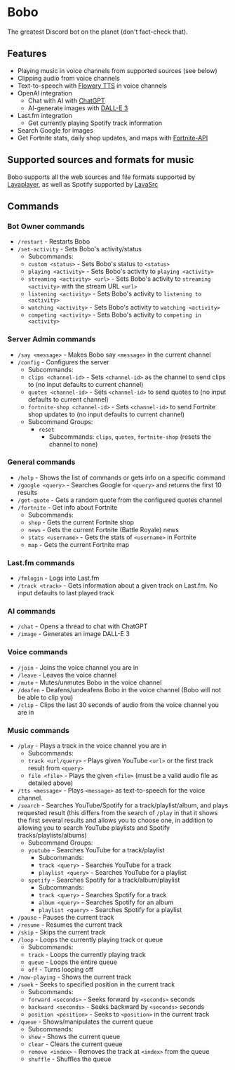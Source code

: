 # Bobo

The greatest Discord bot on the planet (don't fact-check that).

## Features
* Playing music in voice channels from supported sources (see below)
* Clipping audio from voice channels
* Text-to-speech with [Flowery TTS](https://flowery.pw/) in voice channels
* OpenAI integration
  * Chat with AI with [ChatGPT](https://chat.openai.com/)
  * AI-generate images with [DALL-E 3](https://openai.com/dall-e-3)
* Last.fm integration
  * Get currently playing Spotify track information
* Search Google for images
* Get Fortnite stats, daily shop updates, and maps with [Fortnite-API](https://fortnite-api.com/)

## Supported sources and formats for music
Bobo supports all the web sources and file formats supported by [Lavaplayer](https://github.com/lavalink-devs/lavaplayer), as well as Spotify supported by [LavaSrc](https://github.com/topi314/LavaSrc)

## Commands
### Bot Owner commands
* `/restart` - Restarts Bobo
* `/set-activity` - Sets Bobo's activity/status
    * Subcommands:
    * `custom <status>` - Sets Bobo's status to `<status>`
    * `playing <activity>` - Sets Bobo's activity to `playing <activity>`
    * `streaming <activity> <url>` - Sets Bobo's activity to `streaming <activity>` with the stream URL `<url>`
    * `listening <activity>` - Sets Bobo's activity to `listening to <activity>`
    * `watching <activity>` - Sets Bobo's activity to `watching <activity>`
    * `competing <activity>` - Sets Bobo's activity to `competing in <activity>`

### Server Admin commands
* `/say <message>` - Makes Bobo say `<message>` in the current channel
* `/config` - Configures the server
  * Subcommands:
  * `clips <channel-id>` - Sets `<channel-id>` as the channel to send clips to (no input defaults to current channel)
  * `quotes <channel-id>` - Sets `<channel-id>` to send quotes to (no input defaults to current channel)
  * `fortnite-shop <channel-id>` - Sets `<channel-id>` to send Fortnite shop updates to (no input defaults to current channel)
  * Subcommand Groups:
    * `reset`
      * Subcommands: `clips`, `quotes`, `fortnite-shop` (resets the channel to none)

### General commands
* `/help` - Shows the list of commands or gets info on a specific command
* `/google <query>` - Searches Google for `<query>` and returns the first 10 results
* `/get-quote` - Gets a random quote from the configured quotes channel
* `/fortnite` - Get info about Fortnite
  * Subcommands:
  * `shop` - Gets the current Fortnite shop
  * `news` - Gets the current Fortnite (Battle Royale) news
  * `stats <username>` - Gets the stats of `<username>` in Fortnite
  * `map` - Gets the current Fortnite map

### Last.fm commands
* `/fmlogin` - Logs into Last.fm
* `/track <track>` - Gets information about a given track on Last.fm. No input defaults to last played track

### AI commands
* `/chat` - Opens a thread to chat with ChatGPT
* `/image` - Generates an image DALL-E 3

### Voice commands
* `/join` - Joins the voice channel you are in
* `/leave` - Leaves the voice channel
* `/mute` - Mutes/unmutes Bobo in the voice channel
* `/deafen` - Deafens/undeafens Bobo in the voice channel (Bobo will not be able to clip you)
* `/clip` - Clips the last 30 seconds of audio from the voice channel you are in

### Music commands
* `/play` - Plays a track in the voice channel you are in
    * Subcommands:
    * `track <url/query>` - Plays given YouTube `<url>` or the first track result from `<query>`
    * `file <file>` - Plays the given `<file>` (must be a valid audio file as detailed above)
* `/tts <message>` - Plays `<message>` as text-to-speech for the voice channel.
* `/search` - Searches YouTube/Spotify for a track/playlist/album, and plays requested result (this differs from the search of `/play` in that it shows the first several results and allows you to choose one, in addition to allowing you to search YouTube playlists and Spotify tracks/playlists/albums)
    * Subcommand Groups:
    * `youtube` - Searches YouTube for a track/playlist
      * Subcommands:
      * `track <query>` - Searches YouTube for a track
      * `playlist <query>` - Searches YouTube for a playlist
    * `spotify` - Searches Spotify for a track/album/playlist
      * Subcommands:
      * `track <query>` - Searches Spotify for a track
      * `album <query>` - Searches Spotify for an album
      * `playlist <query>` - Searches Spotify for a playlist
* `/pause` - Pauses the current track
* `/resume` - Resumes the current track
* `/skip` - Skips the current track
* `/loop` - Loops the currently playing track or queue
  * Subcommands:
  * `track` - Loops the currently playing track
  * `queue` - Loops the entire queue
  * `off` - Turns looping off
* `/now-playing` - Shows the current track
* `/seek` - Seeks to specified position in the current track
  * Subcommands:
  * `forward <seconds>` - Seeks forward by `<seconds>` seconds
  * `backward <seconds>` - Seeks backward by `<seconds>` seconds
  * `position <position>` - Seeks to `<position>` in the current track
* `/queue` - Shows/manipulates the current queue
  * Subcommands:
  * `show` - Shows the current queue
  * `clear` - Clears the current queue
  * `remove <index>` - Removes the track at `<index>` from the queue
  * `shuffle` - Shuffles the queue